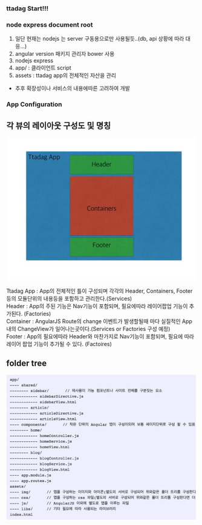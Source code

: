 ### ttadag Start!!! 

### node express document root

1. 일단 현재는 nodejs 는 server 구동용으로만 사용될듯..(db, api 상황에 따라 대응...)
2. angular version 패키지 관리자 bower 사용
3. nodejs express
4. app/ : 클라이언트 script 
5. assets : ttadag app의 전체적인 자산을 관리
* 추후 확장성이나 서비스의 내용에따른 고려하여 개발

### App Configuration

## 각 뷰의 레이아웃 구성도 및 명칭
![view](assets/img/app.jpeg)

Ttadag App : App의 전체적인 틀이 구성되며 각각의 Header, Containers, Footer 등의 모듈단위의 내용등을 포함하고 관리한다.(Services) <br>
Header : App의 주된 기능은 Nav기능이 포함되며, 필요에따라 레이어팝업 기능이 추가된다. (Factories) <br>
Container : AngularJS Route의 change 이벤트가 발생할될때 마다 실질적인 App내의 ChangeView가 일어나는곳이다.(Services or Factories 구성 예정) <br>
Footer : App의 필요에따라 Header와 마찬가지로 Nav기능이 포함되며, 필요에 따라 레이어 팝업 기능이 추가될 수 있다. (Factoires) <br>

## folder tree
![view](assets/img/tree.png)